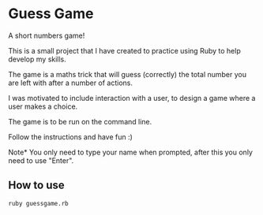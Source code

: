 # Guess Game #

A short numbers game!

This is a small project that I have created to practice using Ruby to help develop my skills.

The game is a maths trick that will guess (correctly) the total number you are left with after a number of actions.

I was motivated to include interaction with a user, to design a game where a user makes a choice.

The game is to be run on the command line.

Follow the instructions and have fun :)

Note* You only need to type your name when prompted, after this you only need to use "Enter".

## How to use ##

```shell
ruby guessgame.rb
```

